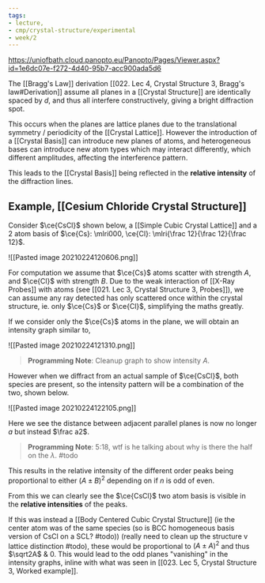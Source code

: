 ```yaml
---
tags:
- lecture,
- cmp/crystal-structure/experimental
- week/2
---
```


https://uniofbath.cloud.panopto.eu/Panopto/Pages/Viewer.aspx?id=1e6dc07e-f272-4d40-95b7-acc900ada5d6

The [[Bragg's Law]] derivation [[022. Lec 4, Crystal Structure 3, Bragg's law#Derivation]] assume all planes in a [[Crystal Structure]] are identically spaced by $d$, and thus all interfere constructively, giving a bright diffraction spot.

This occurs when the planes are lattice planes due to the translational symmetry / periodicity of the [[Crystal Lattice]]. However the introduction of a [[Crystal Basis]] can introduce new planes of atoms, and heterogeneous bases can introduce new atom types which may interact differently, which different amplitudes, affecting the interference pattern.

This leads to the [[Crystal Basis]] being reflected in the **relative intensity** of the diffraction lines. 

## Example, [[Cesium Chloride Crystal Structure]]
Consider $\ce{CsCl}$ shown below, a [[Simple Cubic Crystal Lattice]] and a 2 atom basis of $\ce{Cs}: \mlri000, \ce{Cl}: \mlri{\frac 12}{\frac 12}{\frac 12}$.

 ![[Pasted image 20210224120606.png]]
 
For computation we assume that $\ce{Cs}$ atoms scatter with strength $A$, and $\ce{Cl}$ with strength $B$. Due to the weak interaction of [[X-Ray Probes]] with atoms (see [[021. Lec 3, Crystal Structure 3, Probes]]), we can assume any ray detected has only scattered once within the crystal structure, ie. only $\ce{Cs}$ or $\ce{Cl}$, simplifying the maths greatly.

If we consider only the $\ce{Cs}$ atoms in the plane, we will obtain an intensity graph similar to,

![[Pasted image 20210224121310.png]]

> **Programming Note**: Cleanup graph to show intensity $A$.

However when we diffract from an actual sample of $\ce{CsCl}$, both species are present, so the intensity pattern will be a combination of the two, shown below.

![[Pasted image 20210224122105.png]]

Here we see the distance between adjacent parallel planes is now no longer $a$ but instead $\frac a2$.

> **Programming Note**: 5:18, wtf is he talking about why is there the half on the $\lambda$. #todo 

This results in the relative intensity of the different order peaks being proportional to either $(A\pm B)^2$ depending on if $n$ is odd of even.

From this we can clearly see the $\ce{CsCl}$ two atom basis is visible in the **relative intensities** of the peaks.

If this was instead a [[Body Centered Cubic Crystal Structure]] (ie the center atom was of the same species (so is BCC homogeneous basis version of CsCl on a SCL? #todo)) (really need to clean up the structure v lattice distinction #todo), these would be proportional to $(A\pm A)^2$ and thus $\sqrt2A$ & $0$. This would lead to the odd planes "vanishing" in the intensity graphs, inline with what was seen in [[023. Lec 5, Crystal Structure 3, Worked example]].
